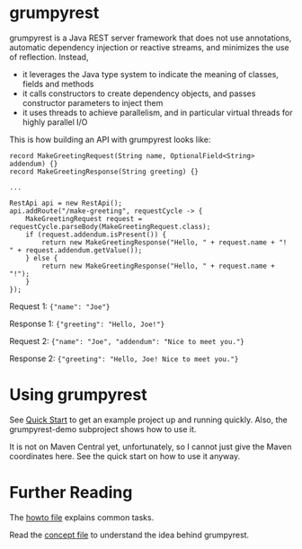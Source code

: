 # grumpyrest

grumpyrest is a Java REST server framework that does not use annotations, automatic dependency injection or reactive
streams, and minimizes the use of reflection. Instead,
* it leverages the Java type system to indicate the meaning of classes, fields and methods
* it calls constructors to create dependency objects, and passes constructor parameters to inject them
* it uses threads to achieve parallelism, and in particular virtual threads for highly parallel I/O

This is how building an API with grumpyrest looks like:

    record MakeGreetingRequest(String name, OptionalField<String> addendum) {}
    record MakeGreetingResponse(String greeting) {}
    
    ...
    
    RestApi api = new RestApi();
    api.addRoute("/make-greeting", requestCycle -> {
        MakeGreetingRequest request = requestCycle.parseBody(MakeGreetingRequest.class);
        if (request.addendum.isPresent()) {
            return new MakeGreetingResponse("Hello, " + request.name + "! " + request.addendum.getValue());
        } else {
            return new MakeGreetingResponse("Hello, " + request.name + "!");
        }
    });

Request 1: `{"name": "Joe"}`

Response 1: `{"greeting": "Hello, Joe!"}`

Request 2: `{"name": "Joe", "addendum": "Nice to meet you."}`

Response 2: `{"greeting": "Hello, Joe! Nice to meet you."}`

# Using grumpyrest

See [Quick Start](https://github.com/MartinGeisse/grumpyrest/wiki/howto-quick-start) to get an example project up and running quickly. Also, the
grumpyrest-demo subproject shows how to use it.

It is not on Maven Central yet, unfortunately, so I cannot just give the Maven coordinates here. See the quick
start on how to use it anyway.

# Further Reading

The [howto file](https://github.com/MartinGeisse/grumpyrest/wiki/howto) explains common tasks.

Read the [concept file](https://github.com/MartinGeisse/grumpyrest/wiki/concept) to understand the idea behind grumpyrest.
